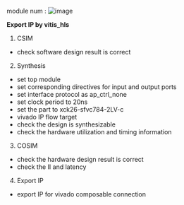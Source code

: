 module num : 
![image](https://user-images.githubusercontent.com/102524142/189187327-e17fa058-0e81-4b2c-9204-d0b3b748dec5.png)


**Export IP by vitis_hls**
1. CSIM
- check software design result is correct
2. Synthesis
- set top module
- set corresponding directives for input and output ports
- set interface protocol as ap_ctrl_none
- set clock period to 20ns
- set the part to xck26-sfvc784-2LV-c
- vivado IP flow target
- check the design is synthesizable
- check the hardware utilization and timing information
3. COSIM
- check the hardware design result is correct
- check the II and latency
4. Export IP
- export IP for vivado composable connection
